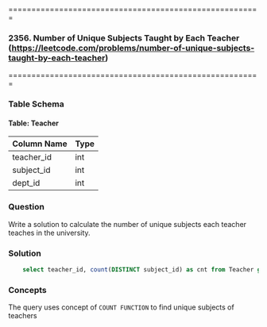 =======================================================
### 2356. Number of Unique Subjects Taught by Each Teacher (https://leetcode.com/problems/number-of-unique-subjects-taught-by-each-teacher)
=======================================================

### Table Schema

#### Table: Teacher

| Column Name | Type |
|-------------|------|
| teacher_id  | int  |
| subject_id  | int  |
| dept_id     | int  |

### Question

Write a solution to calculate the number of unique subjects each teacher teaches in the university.

### Solution

```sql
    select teacher_id, count(DISTINCT subject_id) as cnt from Teacher group by teacher_id
```

### Concepts

The query uses concept of `COUNT FUNCTION` to find unique subjects of teachers
